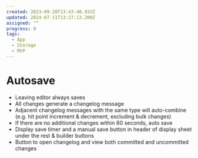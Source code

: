 ```yaml
---
created: 2023-09-20T13:43:40.933Z
updated: 2024-07-11T13:27:13.200Z
assigned: ""
progress: 0
tags:
  - App
  - Storage
  - MVP
---
```


# Autosave

- Leaving editor always saves
- All changes generate a changelog message
- Adjacent changelog messages with the same type will auto-combine (e.g. hit point increment & decrement, excluding bulk changes)
- If there are no additional changes within 60 seconds, auto save
- Display save timer and a manual save button in header of display sheet under the rest & builder buttons
- Button to open changelog and view both committed and uncommitted changes

